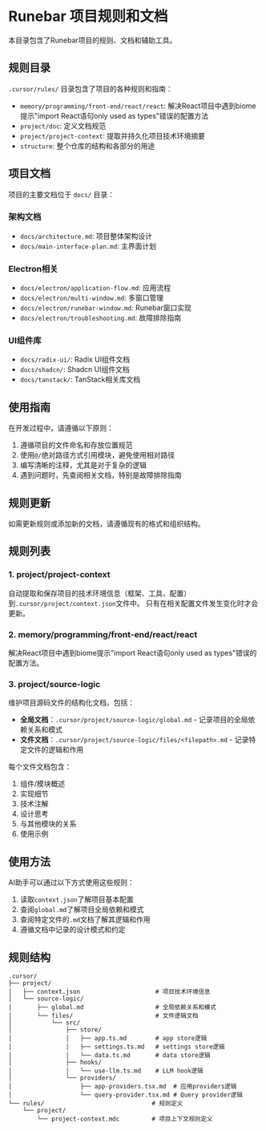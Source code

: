# Runebar 项目规则和文档

本目录包含了Runebar项目的规则、文档和辅助工具。

## 规则目录

`.cursor/rules/` 目录包含了项目的各种规则和指南：

- `memory/programming/front-end/react/react`: 解决React项目中遇到biome提示"import React语句only used as types"错误的配置方法
- `project/doc`: 定义文档规范
- `project/project-context`: 提取并持久化项目技术环境摘要
- `structure`: 整个仓库的结构和各部分的用途

## 项目文档

项目的主要文档位于 `docs/` 目录：

### 架构文档
- `docs/architecture.md`: 项目整体架构设计
- `docs/main-interface-plan.md`: 主界面计划

### Electron相关
- `docs/electron/application-flow.md`: 应用流程
- `docs/electron/multi-window.md`: 多窗口管理
- `docs/electron/runebar-window.md`: Runebar窗口实现
- `docs/electron/troubleshooting.md`: 故障排除指南

### UI组件库
- `docs/radix-ui/`: Radix UI组件文档
- `docs/shadcn/`: Shadcn UI组件文档
- `docs/tanstack/`: TanStack相关库文档

## 使用指南

在开发过程中，请遵循以下原则：

1. 遵循项目的文件命名和存放位置规范
2. 使用`@/`绝对路径方式引用模块，避免使用相对路径
3. 编写清晰的注释，尤其是对于复杂的逻辑
4. 遇到问题时，先查阅相关文档，特别是故障排除指南

## 规则更新

如需更新规则或添加新的文档，请遵循现有的格式和组织结构。

## 规则列表

### 1. project/project-context

自动提取和保存项目的技术环境信息（框架、工具、配置）到`.cursor/project/context.json`文件中。
只有在相关配置文件发生变化时才会更新。

### 2. memory/programming/front-end/react/react

解决React项目中遇到biome提示"import React语句only used as types"错误的配置方法。

### 3. project/source-logic

维护项目源码文件的结构化文档，包括：

- **全局文档**：`.cursor/project/source-logic/global.md` - 记录项目的全局依赖关系和模式
- **文件文档**：`.cursor/project/source-logic/files/<filepath>.md` - 记录特定文件的逻辑和作用

每个文件文档包含：
1. 组件/模块概述
2. 实现细节
3. 技术注解
4. 设计思考
5. 与其他模块的关系
6. 使用示例

## 使用方法

AI助手可以通过以下方式使用这些规则：

1. 读取`context.json`了解项目基本配置
2. 查阅`global.md`了解项目全局依赖和模式
3. 查阅特定文件的`.md`文档了解其逻辑和作用
4. 遵循文档中记录的设计模式和约定

## 规则结构

```
.cursor/
├── project/
│   ├── context.json                     # 项目技术环境信息
│   └── source-logic/
│       ├── global.md                    # 全局依赖关系和模式
│       └── files/                       # 文件逻辑文档
│           └── src/
│               ├── store/
│               │   ├── app.ts.md        # app store逻辑
│               │   ├── settings.ts.md   # settings store逻辑
│               │   └── data.ts.md       # data store逻辑
│               ├── hooks/
│               │   └── use-llm.ts.md    # LLM hook逻辑
│               └── providers/
│                   ├── app-providers.tsx.md  # 应用providers逻辑
│                   └── query-provider.tsx.md # Query provider逻辑
└── rules/                              # 规则定义
    └── project/
        └── project-context.mdc         # 项目上下文规则定义
``` 
